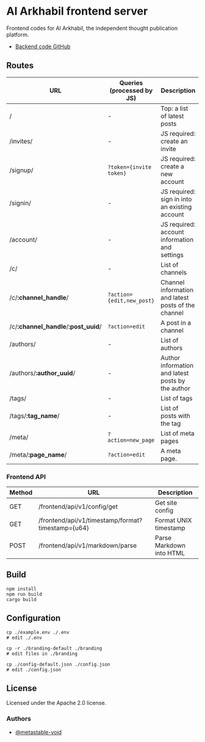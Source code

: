 # Al Arkhabil frontend server

Frontend codes for Al Arkhabil, the independent thought publication platform.

* [Backend code GitHub](https://github.com/metastable-void/alarkhabil-server)

## Routes

URL | Queries (processed by JS) | Description
----|---------|------------
/ | - | Top: a list of latest posts
/invites/ | - | JS required: create an invite
/signup/ | `?token={invite token}` | JS required: create a new account
/signin/ | - | JS required: sign in into an existing account
/account/ | - | JS required: account information and settings
/c/ | - | List of channels
/c/**:channel_handle**/ | `?action={edit,new_post}` | Channel information and latest posts of the channel
/c/**:channel_handle**/**:post_uuid**/ | `?action=edit` | A post in a channel
/authors/ | - | List of authors
/authors/**:author_uuid**/ | - | Author information and latest posts by the author
/tags/ | - | List of tags
/tags/**:tag_name**/ | - | List of posts with the tag
/meta/ | `?action=new_page` | List of meta pages
/meta/**:page_name**/ | `?action=edit` | A meta page.

### Frontend API

Method | URL | Description
-------|-----|------------
GET | /frontend/api/v1/config/get | Get site config
GET | /frontend/api/v1/timestamp/format?timestamp={u64} | Format UNIX timestamp
POST | /frontend/api/v1/markdown/parse | Parse Markdown into HTML

## Build

```
npm install
npm run build
cargo build
```

## Configuration

```
cp ./example.env ./.env
# edit ./.env

cp -r ./branding-default ./branding
# edit files in ./branding

cp ./config-default.json ./config.json
# edit ./config.json
```

## License

Licensed under the Apache 2.0 license.

### Authors

- [@metastable-void](https://github.com/metastable-void)
